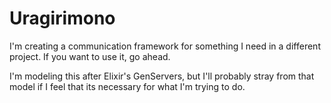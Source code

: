 # Uragirimono
I'm creating a communication framework for something I need in a different project. If you want to use it, go ahead.

I'm modeling this after Elixir's GenServers, but I'll probably stray from that model if I feel that its necessary for what I'm trying to do.